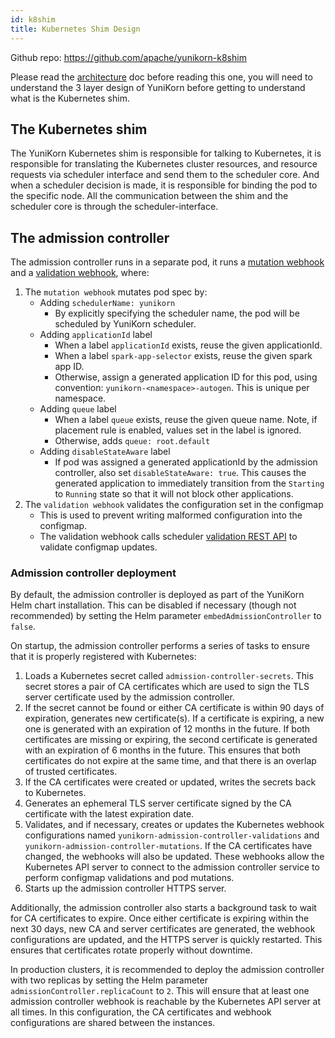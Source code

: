 ```yaml
---
id: k8shim
title: Kubernetes Shim Design
---
```


<!--
Licensed to the Apache Software Foundation (ASF) under one
or more contributor license agreements.  See the NOTICE file
distributed with this work for additional information
regarding copyright ownership.  The ASF licenses this file
to you under the Apache License, Version 2.0 (the
"License"); you may not use this file except in compliance
with the License.  You may obtain a copy of the License at

  http://www.apache.org/licenses/LICENSE-2.0

Unless required by applicable law or agreed to in writing,
software distributed under the License is distributed on an
"AS IS" BASIS, WITHOUT WARRANTIES OR CONDITIONS OF ANY
KIND, either express or implied.  See the License for the
specific language governing permissions and limitations
under the License.
-->

Github repo: https://github.com/apache/yunikorn-k8shim

Please read the [architecture](architecture.md) doc before reading this one, you will need to understand
the 3 layer design of YuniKorn before getting to understand what is the Kubernetes shim.

## The Kubernetes shim

The YuniKorn Kubernetes shim is responsible for talking to Kubernetes, it is responsible for translating the Kubernetes
cluster resources, and resource requests via scheduler interface and send them to the scheduler core.
And when a scheduler decision is made, it is responsible for binding the pod to the specific node. All the communication
between the shim and the scheduler core is through the scheduler-interface.

## The admission controller

The admission controller runs in a separate pod, it runs a
[mutation webhook](https://kubernetes.io/docs/reference/access-authn-authz/admission-controllers/#mutatingadmissionwebhook)
and a [validation webhook](https://kubernetes.io/docs/reference/access-authn-authz/admission-controllers/#validatingadmissionwebhook), where:

1. The `mutation webhook` mutates pod spec by:
   - Adding `schedulerName: yunikorn`
     - By explicitly specifying the scheduler name, the pod will be scheduled by YuniKorn scheduler.
   - Adding `applicationId` label
     - When a label `applicationId` exists, reuse the given applicationId.
     - When a label `spark-app-selector` exists, reuse the given spark app ID.
     - Otherwise, assign a generated application ID for this pod, using convention: `yunikorn-<namespace>-autogen`. This is unique per namespace.
   - Adding `queue` label
     - When a label `queue` exists, reuse the given queue name. Note, if placement rule is enabled, values set in the label is ignored.
     - Otherwise, adds `queue: root.default`
   - Adding `disableStateAware` label
     - If pod was assigned a generated applicationId by the admission controller, also set `disableStateAware: true`. This causes the generated application
       to immediately transition from the `Starting` to `Running` state so that it will not block other applications.
2. The `validation webhook` validates the configuration set in the configmap
   - This is used to prevent writing malformed configuration into the configmap.
   - The validation webhook calls scheduler [validation REST API](api/scheduler.md#configuration-validation) to validate configmap updates.

### Admission controller deployment

By default, the admission controller is deployed as part of the YuniKorn Helm chart installation. This can be disabled if necessary (though not recommended) by setting the Helm parameter `embedAdmissionController` to `false`.

On startup, the admission controller performs a series of tasks to ensure that it is properly registered with Kubernetes:
1. Loads a Kubernetes secret called `admission-controller-secrets`. This secret stores a pair of CA certificates which are used to sign the TLS server certificate used by the admission controller.
2. If the secret cannot be found or either CA certificate is within 90 days of expiration, generates new certificate(s). If a certificate is expiring, a new one is generated with an expiration of 12 months in the future. If both certificates are missing or expiring, the second certificate is generated with an expiration of 6 months in the future. This ensures that both certificates do not expire at the same time, and that there is an overlap of trusted certificates.
3. If the CA certificates were created or updated, writes the secrets back to Kubernetes.
4. Generates an ephemeral TLS server certificate signed by the CA certificate with the latest expiration date.
5. Validates, and if necessary, creates or updates the Kubernetes webhook configurations named `yunikorn-admission-controller-validations` and `yunikorn-admission-controller-mutations`. If the CA certificates have changed, the webhooks will also be updated. These webhooks allow the Kubernetes API server to connect to the admission controller service to perform configmap validations and pod mutations. 
6. Starts up the admission controller HTTPS server.

Additionally, the admission controller also starts a background task to wait for CA certificates to expire. Once either certificate is expiring within the next 30 days, new CA and server certificates are generated, the webhook configurations are updated, and the HTTPS server is quickly restarted. This ensures that certificates rotate properly without downtime.

In production clusters, it is recommended to deploy the admission controller with two replicas by setting the Helm parameter `admissionController.replicaCount` to `2`. This will ensure that at least one admission controller webhook is reachable by the Kubernetes API server at all times. In this configuration, the CA certificates and webhook configurations are shared between the instances.
